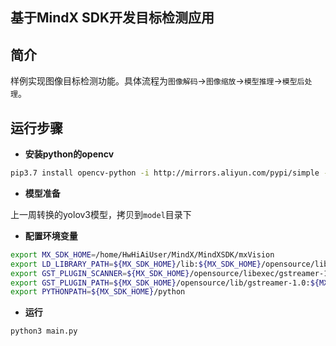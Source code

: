 ## 基于MindX SDK开发目标检测应用

## 简介

样例实现图像目标检测功能。具体流程为`图像解码`->`图像缩放`->`模型推理`->`模型后处理`。

## 运行步骤

- **安装python的opencv**

```bash
pip3.7 install opencv-python -i http://mirrors.aliyun.com/pypi/simple --trusted-host mirrors.aliyun.com
```

- **模型准备**

上一周转换的yolov3模型，拷贝到`model`目录下

- **配置环境变量**

```bash
export MX_SDK_HOME=/home/HwHiAiUser/MindX/MindXSDK/mxVision
export LD_LIBRARY_PATH=${MX_SDK_HOME}/lib:${MX_SDK_HOME}/opensource/lib:${MX_SDK_HOME}/opensource/lib64:/usr/local/Ascend/ascend-toolkit/latest/acllib/lib64:/usr/local/Ascend/driver/lib64/
export GST_PLUGIN_SCANNER=${MX_SDK_HOME}/opensource/libexec/gstreamer-1.0/gst-plugin-scanner
export GST_PLUGIN_PATH=${MX_SDK_HOME}/opensource/lib/gstreamer-1.0:${MX_SDK_HOME}/lib/plugins
export PYTHONPATH=${MX_SDK_HOME}/python
```

- **运行**

```bash
python3 main.py
```

